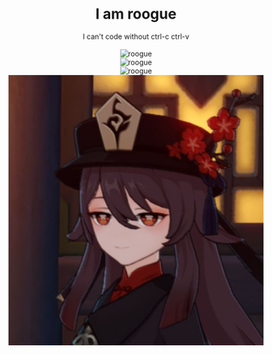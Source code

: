 <div align="center">
  <h1>I am roogue</h1>
  <span>I can't code without ctrl-c ctrl-v</span>
  <br><br>
  <img src="https://github-readme-streak-stats.herokuapp.com/?user=roogue&theme=dark&hide_border=true" alt="roogue" />
  <br>
  <img src="https://github-readme-stats.vercel.app/api/top-langs?username=roogue&hide=css&layout=compact&theme=dark&hide_border=true&cache_seconds=1800" alt="roogue" />
  <br>
  <img src="https://komarev.com/ghpvc/?username=roogue&label=Profile%20views&color=0e75b6&style=flat-square" alt="roogue" />
  <br>
  <img src="./hutao.png" alt="My waifu"/>
</div>
